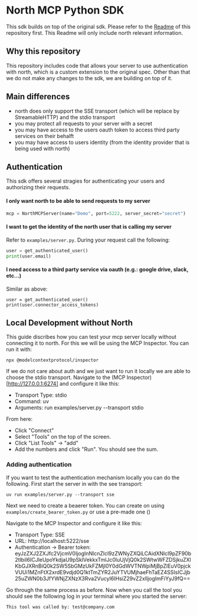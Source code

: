 # North MCP Python SDK

This sdk builds on top of the original sdk. Please refer to the [Readme](https://cohereai.slack.com/archives/C08J3LZF7J6/p1746702928707359) of this repository first. This Readme will only include north relevant information.


## Why this repository
This repository includes code that allows your server to use authentication with north, which is a custom extension to the original spec. Other than that we do not make any changes to the sdk, we are building on top of it.


## Main differences

* north does only support the SSE transport (which will be replace by StreamableHTTP) and the stdio transport
* you may protect all requests to your server with a secret
* you may have access to the users oauth token to access third party services on their behalft
* you may have access to users identity (from the identity provider that is being used with north)


## Authentication

This sdk offers several stragies for authenticating your users and authorizing their requests.


#### I only want north to be able to send requests to my server
```python
mcp = NorthMCPServer(name="Demo", port=5222, server_secret="secret")
```

#### I want to get the identity of the north user that is calling my server
Refer to `examples/server.py`. During your request call the following:
```python
user = get_authenticated_user()
print(user.email)
```


#### I need access to a third party service via oauth (e.g.: google drive, slack, etc...)
Similar as above:
```
user = get_authenticated_user()
print(user.connector_access_tokens)
```

## Local Development without North

This guide discribes how you can test your mcp server locally without connecting it to north. For this we will be using the MCP Inspector. You can run it with:
```
npx @modelcontextprotocol/inspector
```

If we do not care about auth and we just want to run it locally we are able to choose the stdio transport. Navigate to the (MCP Inspector)[http://127.0.0.1:6274] and configure it like this:
* Transport Type: stdio
* Command: uv
* Arguments: run examples/server.py --transport stdio

From here:
* Click "Connect"
* Select "Tools" on the top of the screen.
* Click "List Tools" -> "add"
* Add the numbers and click "Run". You should see the sum.


### Adding authentication

If you want to test the authentication mechanism locally you can do the following. First start the server in with the see transport:

```
uv run examples/server.py --transport sse
```

Next we need to create a beaerer token. You can create on using `examples/create_bearer_token.py` or use a pre-made one ()

Navigate to the MCP Inspector and configure it like this:
* Transport Type: SSE
* URL: http://localhost:5222/sse
* Authentication -> Bearer token: eyJzZXJ2ZXJfc2VjcmV0IjogInNlcnZlcl9zZWNyZXQiLCAidXNlcl9pZF90b2tlbiI6ICJleUpoYkdjaU9pSklVekkxTmlJc0luUjVjQ0k2SWtwWFZDSjkuZXlKbGJXRnBiQ0k2SW5SbGMzUkFZMjl0Y0dGdWVTNWpiMjBpZlEuV0pjckVUUi1MZnFtX2xrdE9vdjd0Q1ktTmZYR2JuYTVUMjhaeFhTaEZ4SSIsICJjb25uZWN0b3JfYWNjZXNzX3Rva2VucyI6IHsiZ29vZ2xlIjogImFiYyJ9fQ==

Go through the same process as before. Now when you call the tool you should see the following log in your terminal where you started the server:

```
This tool was called by: test@company.com
```
